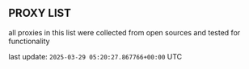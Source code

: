 ## PROXY LIST

all proxies in this list were collected from open sources and tested for functionality

last update: `2025-03-29 05:20:27.867766+00:00` UTC